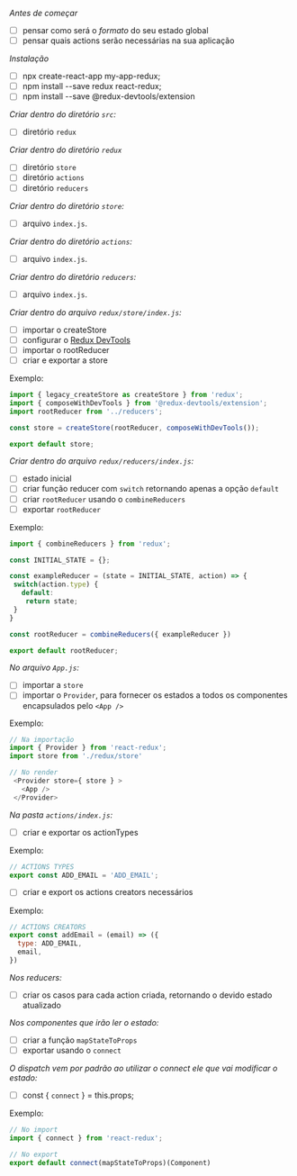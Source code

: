 *Antes de começar*
- [ ] pensar como será o *formato* do seu estado global
- [ ] pensar quais actions serão necessárias na sua aplicação

*Instalação*
- [ ] npx create-react-app my-app-redux;
- [ ] npm install --save redux react-redux;
- [ ] npm install --save @redux-devtools/extension

*Criar dentro do diretório `src`:*
- [ ] diretório `redux`

*Criar dentro do diretório `redux`*
- [ ] diretório `store`
- [ ] diretório `actions`
- [ ] diretório `reducers`

*Criar dentro do diretório `store`:*
- [ ] arquivo `index.js`.

*Criar dentro do diretório `actions`:*
- [ ] arquivo `index.js`.

*Criar dentro do diretório `reducers`:*
- [ ] arquivo `index.js`.

*Criar dentro do arquivo `redux/store/index.js`:*
- [ ] importar o createStore
- [ ] configurar o [Redux DevTools](https://github.com/reduxjs/redux-devtools)
- [ ] importar o rootReducer
- [ ] criar e exportar a store

Exemplo:

```js
import { legacy_createStore as createStore } from 'redux';
import { composeWithDevTools } from '@redux-devtools/extension';
import rootReducer from '../reducers';

const store = createStore(rootReducer, composeWithDevTools());

export default store;
```

*Criar dentro do arquivo `redux/reducers/index.js`:*
- [ ] estado inicial
- [ ] criar função reducer com `switch` retornando apenas a opção `default`
- [ ] criar `rootReducer` usando o `combineReducers`
- [ ] exportar `rootReducer`

Exemplo:

```js
import { combineReducers } from 'redux';

const INITIAL_STATE = {};

const exampleReducer = (state = INITIAL_STATE, action) => {
 switch(action.type) {
   default:
    return state;
 }
}

const rootReducer = combineReducers({ exampleReducer })

export default rootReducer;
```

*No arquivo `App.js`:*
- [ ] importar a `store`
- [ ] importar o `Provider`, para fornecer os estados a todos os componentes encapsulados pelo `<App />`

Exemplo:

```js
// Na importação
import { Provider } from 'react-redux';
import store from './redux/store'
```

```js
// No render
 <Provider store={ store } >
   <App />
 </Provider>
```

*Na pasta `actions/index.js`:*
- [ ] criar e exportar os actionTypes

Exemplo:

```js
// ACTIONS TYPES
export const ADD_EMAIL = 'ADD_EMAIL';
```

- [ ] criar e export os actions creators necessários

Exemplo:

```js
// ACTIONS CREATORS
export const addEmail = (email) => ({
  type: ADD_EMAIL,
  email,
})
```

*Nos reducers:*
- [ ] criar os casos para cada action criada, retornando o devido estado atualizado

*Nos componentes que irão ler o estado:*
- [ ] criar a função `mapStateToProps`
- [ ] exportar usando o `connect`

*O dispatch vem por padrão ao utilizar o connect ele que vai modificar o estado:*
- [ ] const { `connect` } = this.props;

Exemplo:

```js
// No import
import { connect } from 'react-redux';
```

```js
// No export
export default connect(mapStateToProps)(Component)
```
